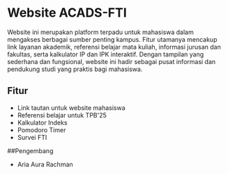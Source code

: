 
# Website ACADS-FTI

Website ini merupakan platform terpadu untuk mahasiswa dalam mengakses berbagai sumber penting kampus. Fitur utamanya mencakup link layanan akademik, referensi belajar mata kuliah, informasi jurusan dan fakultas, serta kalkulator IP dan IPK interaktif. Dengan tampilan yang sederhana dan fungsional, website ini hadir sebagai pusat informasi dan pendukung studi yang praktis bagi mahasiswa.


## Fitur


- Link tautan untuk website mahasiswa
- Referensi belajar untuk TPB'25
- Kalkulator Indeks
- Pomodoro Timer
- Survei FTI


##Pengembang
- Aria Aura Rachman